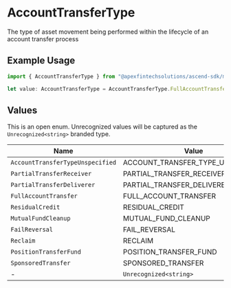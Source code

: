 # AccountTransferType

The type of asset movement being performed within the lifecycle of an account transfer process

## Example Usage

```typescript
import { AccountTransferType } from "@apexfintechsolutions/ascend-sdk/models/components";

let value: AccountTransferType = AccountTransferType.FullAccountTransfer;
```

## Values

This is an open enum. Unrecognized values will be captured as the `Unrecognized<string>` branded type.

| Name                              | Value                             |
| --------------------------------- | --------------------------------- |
| `AccountTransferTypeUnspecified`  | ACCOUNT_TRANSFER_TYPE_UNSPECIFIED |
| `PartialTransferReceiver`         | PARTIAL_TRANSFER_RECEIVER         |
| `PartialTransferDeliverer`        | PARTIAL_TRANSFER_DELIVERER        |
| `FullAccountTransfer`             | FULL_ACCOUNT_TRANSFER             |
| `ResidualCredit`                  | RESIDUAL_CREDIT                   |
| `MutualFundCleanup`               | MUTUAL_FUND_CLEANUP               |
| `FailReversal`                    | FAIL_REVERSAL                     |
| `Reclaim`                         | RECLAIM                           |
| `PositionTransferFund`            | POSITION_TRANSFER_FUND            |
| `SponsoredTransfer`               | SPONSORED_TRANSFER                |
| -                                 | `Unrecognized<string>`            |